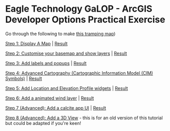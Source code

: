 # Eagle Technology GaLOP - ArcGIS Developer Options Practical Exercise

Go through the following to make [this tramping map](https://laughing-euler-336e24.netlify.app/7%20add%20application%20ui/))

 [Step 1: Display A Map](step1.md) | [Result](https://laughing-euler-336e24.netlify.app/1%20display%20a%20map/)

 [Step 2: Customise your basemap and show layers](step2.md) | [Result](https://laughing-euler-336e24.netlify.app/2%20customise%20your%20map%20and%20show%20layers/)
 
 [Step 3: Add labels and popups](step3.md) | [Result](https://laughing-euler-336e24.netlify.app/3%20labels%20and%20popups/)

 [Step 4: Advanced Cartography (Cartographic Information Model (CIM) Symbols)](step4.md) | [Result](https://laughing-euler-336e24.netlify.app/4%20advanced%20cartography/)

 [Step 5: Add Location and Elevation Profile widgets](step5.md) | [Result](https://laughing-euler-336e24.netlify.app/5%20add%20widgets/)

 [Step 6: Add a animated wind layer](step6.md) | [Result](https://laughing-euler-336e24.netlify.app/6%20add%20wind/)

 [Step 7 (Advanced): Add a calcite app UI](step7.md) | [Result](https://laughing-euler-336e24.netlify.app/7%20add%20application%20ui/)
 
 [Step 8 (Advanced): Add a 3D View](step8.md) - this is for an old version of this tutorial but could be adapted if you're keen!
